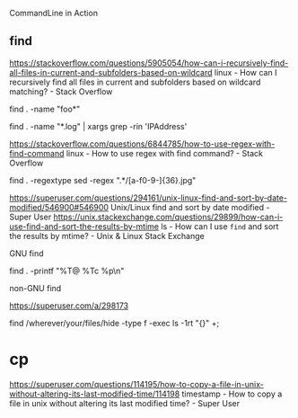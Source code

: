 CommandLine in Action

## find

https://stackoverflow.com/questions/5905054/how-can-i-recursively-find-all-files-in-current-and-subfolders-based-on-wildcard linux - How can I recursively find all files in current and subfolders based on wildcard matching? - Stack Overflow

find . -name "foo*"

find . -name "*.log" | xargs grep -rin 'IPAddress'

https://stackoverflow.com/questions/6844785/how-to-use-regex-with-find-command linux - How to use regex with find command? - Stack Overflow

find . -regextype sed -regex ".*/[a-f0-9\-]\{36\}\.jpg"

https://superuser.com/questions/294161/unix-linux-find-and-sort-by-date-modified/546900#546900 Unix/Linux find and sort by date modified - Super User
https://unix.stackexchange.com/questions/29899/how-can-i-use-find-and-sort-the-results-by-mtime ls - How can I use `find` and sort the results by mtime? - Unix & Linux Stack Exchange

GNU find

find . -printf "%T@ %Tc %p\n"

non-GNU find

https://superuser.com/a/298173

find /wherever/your/files/hide -type f -exec ls -1rt "{}" +;

# cp 

https://superuser.com/questions/114195/how-to-copy-a-file-in-unix-without-altering-its-last-modified-time/114198 timestamp - How to copy a file in unix without altering its last modified time? - Super User